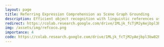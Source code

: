 ```yaml
---
layout: page
title: Referring Expression Comprehension as Scene Graph Grounding
description: Efficient object recognition with linguistic references using Graph Neural Networks and CLIP.
redirect: https://colab.research.google.com/drive/1MLjk_fcTjMJyAejbpl3bw82PjJy99aRk?usp=sharing
img: /assets/img/refcoco.png
importance: 4
code: https://colab.research.google.com/drive/1MLjk_fcTjMJyAejbpl3bw82PjJy99aRk?usp=sharing
---
```

